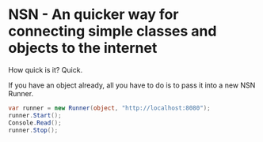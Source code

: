 # NSN - An quicker way for connecting simple classes and objects to the internet

How quick is it? Quick.

If you have an object already, all you have to do is to pass it into a new NSN Runner.

```C#
var runner = new Runner(object, "http://localhost:8080");
runner.Start();
Console.Read();
runner.Stop();
```
